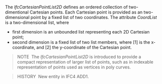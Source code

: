 ﻿The _IfcCartesianPointList2D_ defines an ordered collection of two-dimentional Cartesian points. Each Cartesian point is provided as an two-dimensional point by a fixed list of two coordinates. The attribute _CoordList_ is a two-dimensional list, where

* first dimension is an unbounded list representing each 2D Cartesian point;
* second dimension is a fixed list of two list members, where [1] is the x-coordinate, and [2] the y-coordinate of the Cartesian point.

> NOTE&nbsp; The _IfcCartesianPointList2D_ is introduced to provide a compact representation of larger list of points, such as in indexable representation of points used as vertices in poly curves.

> HISTORY&nbsp; New entity in IFC4 ADD1.
